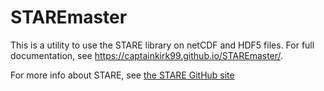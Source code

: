 # STAREmaster

This is a utility to use the STARE library on netCDF and HDF5
files. For full documentation, see
https://captainkirk99.github.io/STAREmaster/.

For more info about STARE, see [the STARE GitHub
site](https://github.com/SpatioTemporal/STARE)
